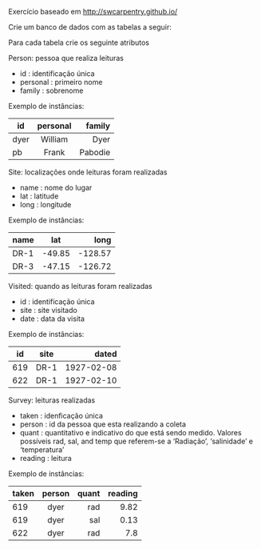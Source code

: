 Exercício baseado em http://swcarpentry.github.io/

Crie um banco de dados com as tabelas a seguir:

Para cada tabela crie os seguinte atributos

Person: pessoa que realiza leituras

* id : identificação única	
* personal	: primeiro nome
* family : sobrenome

Exemplo de instâncias:

|id	|personal	|family|
|----------|:-------------:|------:|
dyer	| William	| Dyer|
pb	| Frank	| Pabodie |

Site: localizações onde leituras foram realizadas

* name : nome do lugar	
* lat	 : latitude
* long : longitude

Exemplo de instâncias:

|name|	lat|	long|
|----------|:-------------:|------:|
|DR-1	|-49.85	|-128.57
|DR-3|	-47.15|	-126.72

Visited: quando as leituras foram realizadas

* id : identificação única	
* site	: site visitado
* date : data da visita

Exemplo de instâncias:

|id	|site|	dated|
|----------|:-------------:|------:|
|619	|DR-1	|1927-02-08 |
|622	|DR-1	|1927-02-10 |

Survey: leituras realizadas

* taken	: idenficação única
* person	: id da pessoa que esta realizando a coleta 
* quant	 : quantitativo e indicativo do que está sendo medido. Valores possíveis rad, sal, and temp que referem-se a ‘Radiação’, ‘salinidade’ e ‘temperatura’
* reading : leitura 

Exemplo de instâncias:

|taken|	person	|quant|	reading|
|----------|:-------------:|------:|------:|
|619|	dyer|	rad|	9.82 |
|619	|dyer	|sal	|0.13 |
|622	|dyer|	rad	|7.8 |
